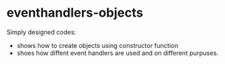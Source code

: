 # eventhandlers-objects
Simply designed codes:
- shows how to create objects using constructor function
- shoes how diffent event handlers are used and on different purpuses.
